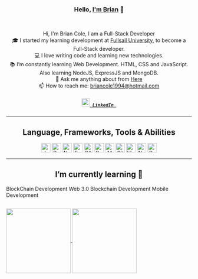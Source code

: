 <h3 align="center">Hello, <a href="https://github.com/BColeWebDev" title="Profile" target="_blank">I'm Brian</a> 👋</h3>
<br>
<p align="center">
  Hi, I'm Brian Cole, I am a Full-Stack Developer
  <br>
  🎓 I started my learning development at  <a href="https://www.fullsail.edu/">Fullsail University</a>, to become a Full-Stack developer.
  <br>
  💻 I love writing code and learning new technologies.
  <br>
  📚 I’m constantly learning Web Development. HTML, CSS and JavaScript. Also learning NodeJS, ExpressJS and MongoDB. 
  <br>
  💬 Ask me anything about from <a href="https://github.com/Silinde87/silinde87/issues" title="Issues">Here</a>
  <br>
  📫 How to reach me: <a href="mailto: briancole1994@hotmail.com">briancole1994@hotmail.com</a>
  
  <h5 align="center">
    <code><a href="https://www.linkedin.com/in/brian-cole-a94343170/"><img width="22" src="https://res.cloudinary.com/dkevcmz3i/image/upload/v1620506336/Personal/Github%20front%20readme/linkedin_wzkegb.svg"> LinkedIn </a></code>
  </h5>
</p>

<hr>

<h2 align="center">Language, Frameworks, Tools & Abilities</h2>

<p align="center">
 
  <img title="Javascript" height="25" src="https://res.cloudinary.com/dkevcmz3i/image/upload/v1620506336/Personal/Github%20front%20readme/javascript-original_ks2qvl.svg">
  
  <img title="React" height="25" src="https://res.cloudinary.com/dkevcmz3i/image/upload/v1620506338/Personal/Github%20front%20readme/react-original_vzqgdf.svg">
  
  <img title="NodeJS" height="25" src="https://res.cloudinary.com/dkevcmz3i/image/upload/v1620506337/Personal/Github%20front%20readme/node_wgb8i4.png">
  
  <img title="ExpressJS" height="25" src="https://res.cloudinary.com/dkevcmz3i/image/upload/b_rgb:ffffff/v1620506334/Personal/Github%20front%20readme/expressjs_dblcrv.png">
  
  
  <img title="SASS" height="25" src="https://upload.wikimedia.org/wikipedia/commons/9/96/Sass_Logo_Color.svg">
  
  
  <img title="Bootstrap" height="25" src="https://res.cloudinary.com/dkevcmz3i/image/upload/v1620506334/Personal/Github%20front%20readme/bootstrap_ndjvqf.svg">
  
  <img title="MongoDB" height="25" src="https://res.cloudinary.com/dkevcmz3i/image/upload/v1620506337/Personal/Github%20front%20readme/mongodb_qxbmpe.png">
  
  <img title="Git" height="25" src="https://res.cloudinary.com/dkevcmz3i/image/upload/v1620506334/Personal/Github%20front%20readme/git-original_rjrbdd.svg">
  
  <img title="Visual Studio Code" height="25" src="https://res.cloudinary.com/dkevcmz3i/image/upload/v1620506338/Personal/Github%20front%20readme/vscode_b9dlo8.svg">
  
<img title="NextJS" height="25" src="https://upload.wikimedia.org/wikipedia/commons/8/8e/Nextjs-logo.svg">
 <img title="Python" height="25" src="https://upload.wikimedia.org/wikipedia/commons/c/c3/Python-logo-notext.svg">
 
<hr>
<h2 align="center">I’m currently learning 🌱</h2>
<p align="center" display="flex" flexDirection="column">

  BlockChain Development 
  Web 3.0 Blockchain Development
  Mobile Development
</p>
<div style="display:flex;">
<p align=center>
  <a href="https://github.com/anuraghazra/github-readme-stats" title="Go to Source">
    <img height=175 align="center" src="https://github-readme-stats.vercel.app/api?username=BcoleWebDev&show_icons=true&theme=react">
  </a>
  <a href="https://github.com/anuraghazra/github-readme-stats">
  <img height=175 align="center" src="https://github-readme-stats.vercel.app/api/top-langs/?username=BcoleWebDev&title_color=57BCDA&text_color=57BCDA&icon_color=57BCDA&bg_color=0c1014&langs_count=8&layout=compact" />
  </a>
  </p>
  </div>

